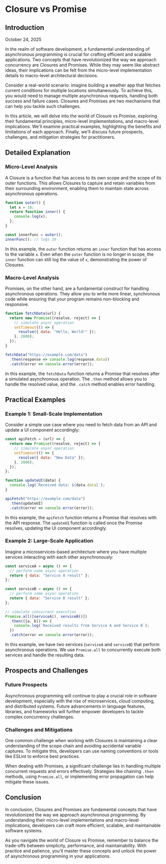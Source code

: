 # Closure vs Promise
## Introduction
October 24, 2025

In the realm of software development, a fundamental understanding of asynchronous programming is crucial for crafting efficient and scalable applications. Two concepts that have revolutionized the way we approach concurrency are Closures and Promises. While they may seem like abstract ideas, their implications can be felt from the micro-level implementation details to macro-level architectural decisions.

Consider a real-world scenario: imagine building a weather app that fetches current conditions for multiple locations simultaneously. To achieve this, you would need to manage multiple asynchronous requests, handling both success and failure cases. Closures and Promises are two mechanisms that can help you tackle such challenges.

In this article, we will delve into the world of Closure vs Promise, exploring their fundamental principles, micro-level implementations, and macro-level implications. We'll examine practical examples, highlighting the benefits and limitations of each approach. Finally, we'll discuss future prospects, challenges, and mitigation strategies for practitioners.

## Detailed Explanation
### Micro-Level Analysis

A Closure is a function that has access to its own scope and the scope of its outer functions. This allows Closures to capture and retain variables from their surrounding environment, enabling them to maintain state across asynchronous operations.

```javascript
function outer() {
  let x = 10;
  return function inner() {
    console.log(x);
  };
}

const innerFunc = outer();
innerFunc(); // logs 10
```

In this example, the `outer` function returns an `inner` function that has access to the variable `x`. Even when the `outer` function is no longer in scope, the `inner` function can still log the value of `x`, demonstrating the power of Closures.

### Macro-Level Analysis

Promises, on the other hand, are a fundamental construct for handling asynchronous operations. They allow you to write more linear, synchronous code while ensuring that your program remains non-blocking and responsive.

```javascript
function fetchData(url) {
  return new Promise((resolve, reject) => {
    // simulate async operation
    setTimeout(() => {
      resolve({ data: "Hello, World!" });
    }, 2000);
  });
}

fetchData("https://example.com/data")
  .then(response => console.log(response.data))
  .catch(error => console.error(error));
```

In this example, the `fetchData` function returns a Promise that resolves after a simulated asynchronous operation. The `.then` method allows you to handle the resolved value, and the `.catch` method enables error handling.

## Practical Examples
### Example 1: Small-Scale Implementation

Consider a simple use case where you need to fetch data from an API and update a UI component accordingly:
```javascript
const apiFetch = (url) => {
  return new Promise((resolve, reject) => {
    // simulate async operation
    setTimeout(() => {
      resolve({ data: "New Data" });
    }, 2000);
  });
};

function updateUI(data) {
  console.log(`Received data: ${data.data}`);
}

apiFetch("https://example.com/data")
  .then(updateUI)
  .catch(error => console.error(error));
```

In this example, the `apiFetch` function returns a Promise that resolves with the API response. The `updateUI` function is called once the Promise resolves, updating the UI component accordingly.

### Example 2: Large-Scale Application

Imagine a microservices-based architecture where you have multiple services interacting with each other asynchronously:
```javascript
const serviceA = async () => {
  // perform some async operation
  return { data: "Service A result" };
};

const serviceB = async () => {
  // perform some async operation
  return { data: "Service B result" };
};

// simulate concurrent execution
Promise.all([serviceA(), serviceB()])
  .then(([a, b]) => {
    console.log(`Received results from Service A and Service B`);
  })
  .catch(error => console.error(error));
```

In this example, we have two services (`serviceA` and `serviceB`) that perform asynchronous operations. We use `Promise.all` to concurrently execute both services and handle the resulting data.

## Prospects and Challenges
### Future Prospects

Asynchronous programming will continue to play a crucial role in software development, especially with the rise of microservices, cloud computing, and distributed systems. Future advancements in language features, libraries, and frameworks will further empower developers to tackle complex concurrency challenges.

### Challenges and Mitigations

One common challenge when working with Closures is maintaining a clear understanding of the scope chain and avoiding accidental variable captures. To mitigate this, developers can use naming conventions or tools like ESLint to enforce best practices.

When dealing with Promises, a significant challenge lies in handling multiple concurrent requests and errors effectively. Strategies like chaining `.then` methods, using `Promise.all`, or implementing error propagation can help mitigate these issues.

## Conclusion

In conclusion, Closures and Promises are fundamental concepts that have revolutionized the way we approach asynchronous programming. By understanding their micro-level implementations and macro-level implications, developers can craft more efficient, scalable, and maintainable software systems.

As you navigate the world of Closure vs Promise, remember to balance the trade-offs between simplicity, performance, and maintainability. With practice and patience, you'll master these concepts and unlock the power of asynchronous programming in your applications.